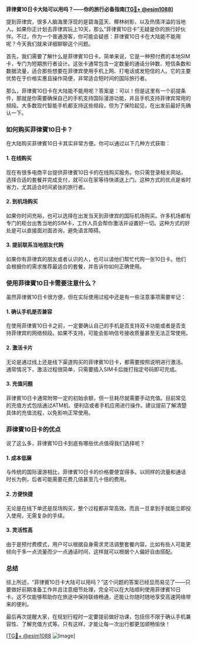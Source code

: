 **菲律賓10日卡大陆可以用吗？——你的旅行必备指南[[TG💪+ @esim1088](https://t.me/s/esim1088)]**

提到菲律宾，很多人脑海里浮现的是碧海蓝天、椰林树影，以及热情洋溢的当地人。如果你正计划去菲律宾玩上10天，那么“菲律賓10日卡”无疑是你的旅行好伙伴。不过，作为一个普通游客，你可能会疑惑：菲律賓10日卡在大陆能不能用呢？今天我们就来详细聊聊这个问题。

首先，我们需要了解什么是菲律賓10日卡。简单来说，它是一种预付费的本地SIM卡，专门为短期旅行者设计。这张卡通常包含一定数量的通话分钟数、短信条数和数据流量，适合那些想要在菲律宾使用手机上网、打电话或发短信的人。它的主要优势在于价格实惠且操作简便，非常适合短时间的国际旅行者。

那么，菲律賓10日卡在大陆能不能用呢？答案是：可以！但是这里有一个前提条件，那就是你需要确保自己的手机支持国际漫游功能，并且手机支持菲律宾常用的频段。大多数现代智能手机都支持这些频段，但为了保险起见，在出发前最好先确认一下。

### 如何购买菲律賓10日卡？

在大陆购买菲律賓10日卡其实非常方便。你可以通过以下几种方式获取：

#### 1. 在线购买
现在有很多电商平台提供菲律賓10日卡的在线购买服务。你只需登录相关网站，选择合适的套餐并完成支付，就可以在家等待快递送上门。这种方式的优点是省时省力，尤其适合时间紧张的旅行者。

#### 2. 到机场购买
如果你时间充裕，也可以选择在出发当天到菲律宾的国际机场购买。许多机场都有专门的柜台出售当地的SIM卡，工作人员会帮你激活并设置好一切。这种方式的好处是可以直接面对面咨询，避免语言障碍。

#### 3. 提前联系当地朋友代购
如果你有菲律宾的朋友或者认识的人，也可以请他们帮忙代购一张10日卡。他们会根据你的需求推荐最适合的套餐，并告诉你如何正确使用。

### 使用菲律賓10日卡需要注意什么？

虽然菲律賓10日卡很方便，但在实际使用过程中还是有一些注意事项需要牢记：

#### 1. 确认手机是否兼容
在使用菲律賓10日卡之前，一定要确认自己的手机是否支持双卡功能或者是否支持菲律宾的网络频段。如果不支持，可能会影响信号接收质量甚至无法正常使用。

#### 2. 激活卡片
无论是通过线上还是线下渠道购买的菲律賓10日卡，都需要按照说明进行激活。通常情况下，激活过程很简单，只需要插入SIM卡后拨打指定号码即可完成。

#### 3. 充值问题
菲律賓10日卡通常附带一定的初始余额，但一旦耗尽就需要手动充值。目前常见的充值方式包括通过ATM机、便利店或者手机应用进行操作。建议提前了解清楚具体的充值流程，以免影响正常使用。

### 菲律賓10日卡的优点

说了这么多，菲律賓10日卡到底有哪些优点值得我们选择呢？

#### 1. 成本低廉
与传统的国际漫游相比，菲律賓10日卡的价格要便宜得多。以同样的流量和通话时长为例，后者可能需要花费几倍甚至几十倍的费用。

#### 2. 方便快捷
无论是在线下单还是现场购买，整个过程都非常高效。而且一旦拿到手就能立即投入使用，无需复杂的手续。

#### 3. 灵活性高
由于是预付费模式，用户可以根据自身需求灵活调整套餐内容。比如有些人可能更倾向于多一点流量而少一点通话时间，这样就可以根据个人偏好自由搭配。

### 总结

综上所述，“菲律賓10日卡大陆可以用吗？”这个问题的答案已经显而易见了——只要做好前期准备工作并且注意细节处理，完全可以在大陆顺利使用菲律賓10日卡。这不仅能够帮助你在旅途中保持联络畅通，还能让你随时随地享受高速网络带来的便利。

最后再次提醒大家，在规划行程时一定要提前做好功课，包括但不限于确认手机兼容性、了解充值方式等。只有这样，才能让每一次出行都更加顺畅愉快！

[[TG💪+ @esim1088](https://t.me/s/esim1088) ![Image](https://i.postimg.cc/4NQfJmqS/Snipaste-2025-05-13-00-14-12.png)]